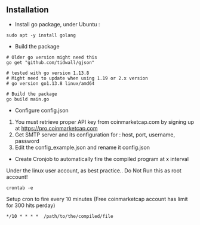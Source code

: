 ## Installation ##

- Install go package, under Ubuntu :
```
sudo apt -y install golang
```

- Build the package
```
# Older go version might need this
go get "github.com/tidwall/gjson"

# tested with go version 1.13.8
# Might need to update when using 1.19 or 2.x version
# go version go1.13.8 linux/amd64

# Build the package
go build main.go
```

- Configure config.json

1. You must retrieve proper API key from coinmarketcap.com by signing up at https://pro.coinmarketcap.com
2. Get SMTP server and its configuration for : host, port, username, password
3. Edit the config_example.json and rename it config.json


- Create Cronjob to automatically fire the compiled program at x interval

Under the linux user account, as best practice.. Do Not Run this as root account!
```
crontab -e
```

Setup cron to fire every 10 minutes (Free coinmarketcap account has limit for 300 hits perday)
```
*/10 * * * *  /path/to/the/compiled/file
```

